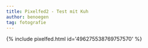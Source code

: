 ```yaml
---
title: Pixelfed2 - Test mit Kuh
author: benoegen
tag: fotografie
---
```

{% include pixelfed.html id='496275538769757570' %}

